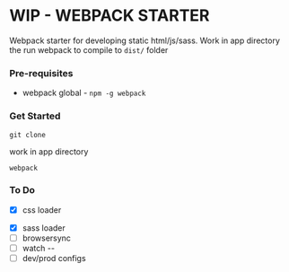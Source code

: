 # WIP - WEBPACK STARTER

Webpack starter for developing static html/js/sass. Work in app directory the run webpack to compile to `dist/` folder


### Pre-requisites
* webpack global - `npm -g webpack`

### Get Started

`git clone`

work in app directory

`webpack`


### To Do
- [x] css loader
* [x] sass loader
* [ ] browsersync
* [ ] watch --
* [ ] dev/prod configs
